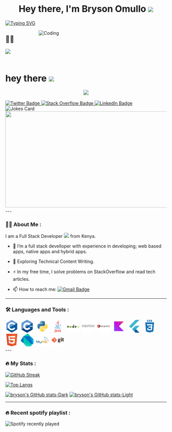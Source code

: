 <h1 align="center">Hey there, I'm Bryson Omullo <img src="https://media.giphy.com/media/hvRJCLFzcasrR4ia7z/giphy.gif" width="30px"></h1>

[![Typing SVG](https://readme-typing-svg.herokuapp.com?font=Robot-Bold&size=30&color=330033&center=true&vCenter=true&width=900&height=110&lines=Passionate+Developer;Programmer;Content+Writer;Tech-savvy+person+from+India)](https://git.io/typing-svg)

<img align="right" alt="Coding" width="400" src="https://github.com/Ayushparikh-code/Ayushparikh-code/blob/main/coding-freak%20(1).gif">

## 🙋‍♂️





<div id="header" allign="center">
<img src="https://media.giphy.com/media/EOmYN5kVP3W2Lyn6dx/giphy.gif" width="300"
</div>
<div id="badges">
<img src="https://komarev.com/ghpvc/?username=nyaliti&style=flat-square&color=blue" alt=""/>
<h1>
  hey there
  <img src="https://media.giphy.com/media/hvRJCLFzcasrR4ia7z/giphy.gif" width="30px"/>
</h1>



<!-- markdownlint-disable MD033 MD041 -->


<p align="center">
  <img src="https://readme-typing-svg.demolab.com/?lines=hello+once+again!; Bryson+here!;let+us+connect+on+socials! &font=Fira%20Code&center=true&width=380&height=50&duration=4000&pause=1000">
</p>


<!-- markdownlint-enable MD033 -->



<!-- social badges --> 
  <a href="https://twitter.com/NyalitiBryson">
    <img src="https://img.shields.io/badge/Twitter-blue?style=for-the-badge&logo=twitter&logoColor=white" alt="Twitter Badge"/>
  </a>
  <a href="https://stackoverflow.com/users/20423423/bryson">
  <img src="https://img.shields.io/badge/Stack Overflow-grey?style=for-the-badge&logo=stack-overflow&logoColor=orange" alt="Stack Overflow Badge"/>
</a>
  <a href="https://www.linkedin.com/in/bryson-nyaliti-99b2861b2/">
    <img src="https://img.shields.io/badge/LinkedIn-blue?style=for-the-badge&logo=linkedin&logoColor=white" alt="LinkedIn Badge"/>
  </a>

  
</div>


<!-- HTML -->
<img src="https://readme-jokes.vercel.app/api" alt="Jokes Card" />
<div align="center">
  <img src="https://media.giphy.com/media/dWesBcTLavkZuG35MI/giphy.gif" width="600" height="300"/>
</div>
---

### :woman_technologist: About Me :
I am a Full Stack Developer <img src="https://media.giphy.com/media/WUlplcMpOCEmTGBtBW/giphy.gif" width="30"> from Kenya.

- :telescope: I’m a full stack develloper with experience in developing; web based apps, native apps and hybrid apps.

- :seedling: Exploring Technical Content Writing.

- :zap: In my free time, I solve problems on StackOverflow and read tech articles.

- :mailbox: How to reach me: [![Gmail Badge](https://img.shields.io/badge/-Email-red?style=flat&logo=Gmail&logoColor=white&link=mailto:nyaliti.official@gmail.com)](mailto:nyaliti.official@gmail.com)

---

### :hammer_and_wrench: Languages and Tools :

<div>
  <img src="https://github.com/devicons/devicon/blob/master/icons/c/c-original.svg" title="C" alt="C" width="40" height="40"/>&nbsp;
  <img src="https://github.com/devicons/devicon/blob/master/icons/cplusplus/cplusplus-original.svg" title="C++" alt="C++" width="40" height="40"/>&nbsp;
  <img src="https://github.com/devicons/devicon/blob/master/icons/python/python-original.svg" title="Python" alt="Python" width="40" height="40"/>&nbsp;
  <img src="https://github.com/devicons/devicon/blob/master/icons/java/java-original-wordmark.svg" title="Java" alt="Java" width="40" height="40"/>&nbsp;
  <img src="https://github.com/devicons/devicon/blob/master/icons/nodejs/nodejs-original-wordmark.svg" title="Node.js" alt="Node.js" width="40" height="40"/>&nbsp;
  <img src="https://github.com/devicons/devicon/blob/master/icons/express/express-original-wordmark.svg" title="Express.js" alt="Express.js" width="40" height="40"/>&nbsp;
  <img src="https://github.com/devicons/devicon/blob/master/icons/angularjs/angularjs-original-wordmark.svg" title="AngularJS" alt="AngularJS" width="40" height="40"/>&nbsp;
 <img src="https://github.com/devicons/devicon/blob/master/icons/kotlin/kotlin-original.svg" title="Kotlin" alt="Kotlin" width="40" height="40"/>&nbsp;
  <img src="https://github.com/devicons/devicon/blob/master/icons/flutter/flutter-original.svg" title="Flutter" alt="Flutter" width="40" height="40"/>&nbsp;
    <img src="https://github.com/devicons/devicon/blob/master/icons/css3/css3-plain-wordmark.svg"  title="CSS3" alt="CSS" width="40" height="40"/>&nbsp;
  <img src="https://github.com/devicons/devicon/blob/master/icons/html5/html5-original.svg" title="HTML5" alt="HTML" width="40" height="40"/>&nbsp;
  <img src="https://github.com/devicons/devicon/blob/master/icons/dart/dart-original.svg" title="Dart" alt="Dart" width="40" height="40"/>&nbsp;
  <img src="https://github.com/devicons/devicon/blob/master/icons/mysql/mysql-original-wordmark.svg" title="MySQL" alt="MySQL" width="40" height="40"/>&nbsp;
  <img src="https://github.com/devicons/devicon/blob/master/icons/git/git-original-wordmark.svg" title="Git" **alt="Git" width="40" height="40"/>
 
</div>
---

### :fire: My Stats :
[![GitHub Streak](http://github-readme-streak-stats.herokuapp.com?user=nyaliti&theme=dark&background=000000)](https://git.io/streak-stats)

[![Top Langs](https://github-readme-stats.vercel.app/api/top-langs/?username=nyaliti&layout=compact&theme=vision-friendly-dark)](https://github.com/anuraghazra/github-readme-stats)

[![bryson's GitHub stats-Dark](https://github-readme-stats.vercel.app/api?username=nyaliti&show_icons=true&theme=dark#gh-dark-mode-only)](https://github.com/anuraghazra/github-readme-stats#gh-dark-mode-only)
[![bryson's GitHub stats-Light](https://github-readme-stats.vercel.app/api?username=nyaliti&show_icons=true&theme=default#gh-light-mode-only)](https://github.com/nyaliti/github-readme-stats#gh-light-mode-only)

---

### :fire: Recent spotify playlist :
  ![Spotify recently played](https://spotify-recently-played-readme.vercel.app/api?user=31tw6stqddzc7xh5w2cwj53umzmu)

